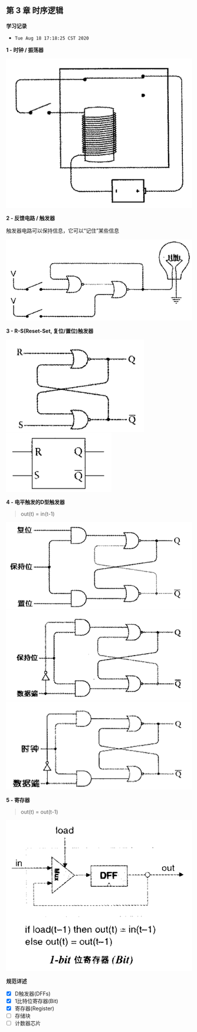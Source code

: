 ## 第 3 章 时序逻辑

**学习记录**

* `Tue Aug 18 17:18:25 CST 2020`



**1 - 时钟 / 振荡器**

<img src="01.png" />

**2 - 反馈电路 / 触发器**

触发器电路可以保持信息，它可以“记住”某些信息

<img src="02.png" />

**3 - R-S(Reset-Set, 复位/置位)触发器**

<img src="03-01.png" />
<img src="03-02.png" />

**4 - 电平触发的D型触发器**

> out(t) = in(t-1)

<img src="04-01.png" />
<img src="04-02.png" />
<img src="04-03.png" />

**5 - 寄存器**

> out(t) = out(t-1)

<img src="05.png" />




**规范详述**

* [x] D触发器(DFFs)
* [x] 1比特位寄存器(Bit)
* [x] 寄存器(Register)
* [ ] 存储块
* [ ] 计数器芯片